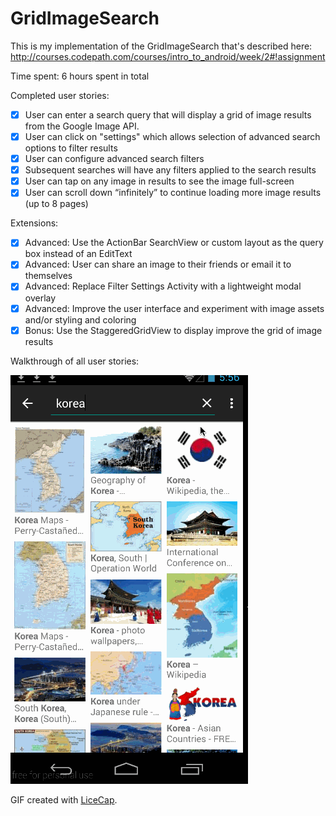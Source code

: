# GridImageSearch

This is my implementation of the GridImageSearch that's described here: http://courses.codepath.com/courses/intro_to_android/week/2#!assignment

Time spent: 6 hours spent in total

Completed user stories:

  * [x] User can enter a search query that will display a grid of image results from the Google Image API.
  * [x] User can click on "settings" which allows selection of advanced search options to filter results
  * [x] User can configure advanced search filters
  * [x] Subsequent searches will have any filters applied to the search results
  * [x] User can tap on any image in results to see the image full-screen
  * [x] User can scroll down “infinitely” to continue loading more image results (up to 8 pages)

Extensions:

 * [x] Advanced: Use the ActionBar SearchView or custom layout as the query box instead of an EditText
 * [x] Advanced: User can share an image to their friends or email it to themselves
 * [x] Advanced: Replace Filter Settings Activity with a lightweight modal overlay
 * [x] Advanced: Improve the user interface and experiment with image assets and/or styling and coloring
 * [x] Bonus: Use the StaggeredGridView to display improve the grid of image results

Walkthrough of all user stories:

![Video Walkthrough](grid_image_search_walkthrough.gif)

GIF created with [LiceCap](http://www.cockos.com/licecap/).

